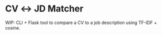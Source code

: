 ﻿# CV ↔ JD Matcher

WIP: CLI + Flask tool to compare a CV to a job description using TF-IDF + cosine.
